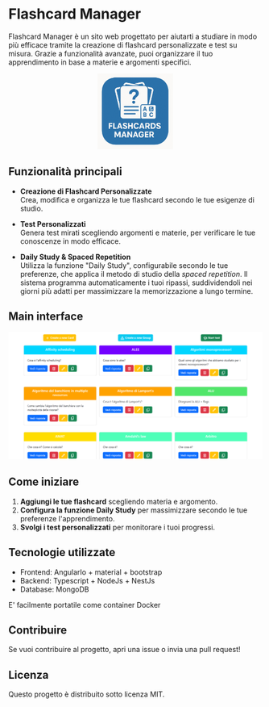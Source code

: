 # Flashcard Manager

Flashcard Manager è un sito web progettato per aiutarti a studiare in modo più efficace tramite la creazione di flashcard personalizzate e test su misura. Grazie a funzionalità avanzate, puoi organizzare il tuo apprendimento in base a materie e argomenti specifici.

<p align="center">
  <img src="client/assets/logo-with-name.png" width="150" alt="SortImages Logo" />
</p>

## Funzionalità principali

- **Creazione di Flashcard Personalizzate**  
  Crea, modifica e organizza le tue flashcard secondo le tue esigenze di studio.

- **Test Personalizzati**  
  Genera test mirati scegliendo argomenti e materie, per verificare le tue conoscenze in modo efficace.

- **Daily Study & Spaced Repetition**  
  Utilizza la funzione "Daily Study", configurabile secondo le tue preferenze, che applica il metodo di studio della *spaced repetition*. Il sistema programma automaticamente i tuoi ripassi, suddividendoli nei giorni più adatti per massimizzare la memorizzazione a lungo termine.

## Main interface

![Representative image of the project](client/assets/interfaccia%20flashcards_manager%200.1.png "Flashcards Manager Screenshot")

## Come iniziare

1. **Aggiungi le tue flashcard** scegliendo materia e argomento.
2. **Configura la funzione Daily Study** per massimizzare secondo le tue preferenze l'apprendimento.
3. **Svolgi i test personalizzati** per monitorare i tuoi progressi.

## Tecnologie utilizzate

- Frontend: AngularIo + material + bootstrap
- Backend: Typescript + NodeJs + NestJs
- Database: MongoDB

E' facilmente portatile come container Docker

## Contribuire

Se vuoi contribuire al progetto, apri una issue o invia una pull request!

## Licenza

Questo progetto è distribuito sotto licenza MIT.
